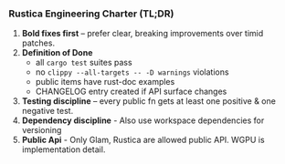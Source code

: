 ### Rustica Engineering Charter (TL;DR)
1. **Bold fixes first** – prefer clear, breaking improvements over timid patches.
2. **Definition of Done**  
   - all `cargo test` suites pass  
   - no `clippy --all-targets -- -D warnings` violations  
   - public items have rust-doc examples  
   - CHANGELOG entry created if API surface changes
3. **Testing discipline** – every public fn gets at least one positive & one negative test.
4. **Dependency discipline** - Also use workspace dependencies for versioning
5. **Public Api** - Only Glam, Rustica are allowed public API. WGPU is implementation detail.
